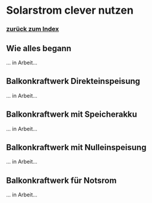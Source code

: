 # Solarstrom clever nutzen

### [zurück zum Index](../index.md)

## Wie alles begann

... in Arbeit...

## Balkonkraftwerk Direkteinspeisung

... in Arbeit...


## Balkonkraftwerk mit Speicherakku

... in Arbeit...


## Balkonkraftwerk mit Nulleinspeisung

... in Arbeit...

## Balkonkraftwerk für Notsrom

... in Arbeit...


